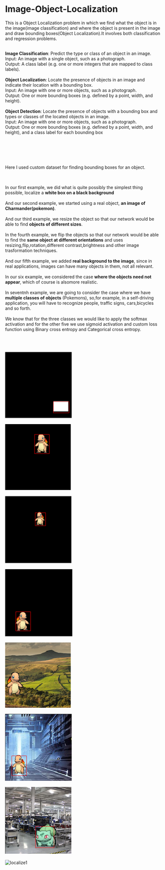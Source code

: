 # Image-Object-Localization
This is a Object Localization problem in which we find what the object is in the image(image classification) and where the object is present in the image and draw bounding boxes(Object Localization).It involves both classification and regression problems.
<br><br>

**Image Classification**: Predict the type or class of an object in an image.
<br>Input: An image with a single object, such as a photograph.
<br>Output: A class label (e.g. one or more integers that are mapped to class labels).
<br><br>**Object Localization**: Locate the presence of objects in an image and indicate their location with a bounding box.
<br>Input: An image with one or more objects, such as a photograph.
<br>Output: One or more bounding boxes (e.g. defined by a point, width, and height).
<br><br>**Object Detection**: Locate the presence of objects with a bounding box and types or classes of the located objects in an image.
<br>Input: An image with one or more objects, such as a photograph.
<br>Output: One or more bounding boxes (e.g. defined by a point, width, and height), and a class label for each bounding box

<br><br><br><br>

Here I used custom dataset for finding bounding boxes for an object.

<br><br>
In our first example, we did what is quite possibly the simplest thing possible, localize a **white box on a black background**
<br><br>
And our second example, we started using a real object, **an image of Charmander(pokemon)**.
<br><br>
And our third example, we resize the object so that our network would be able to find **objects of different sizes**.
<br><br>
In the fourth example, we flip the objects so that our network would be able to find the **same object at different orientations** and uses resizing,flip,rotation,different contrast,brightness and other image trasformation techniques.
<br><br>
And our fifth example, we added **real background to the image**, since in real applications, images can have many objects in them, not all relevant.
<br><br>
In our six example, we considered the case **where the objects need not appear**, which of course is alsomore realistic.
<br><br>
In seventnh example, we are going to consider the case where we have **multiple classes of objects** (Pokemons), so,for example, in a self-driving application, you will have to recognize people, traffic signs, cars,bicycles and so forth.
<br><br>
We know that for the three classes we would like to apply the softmax activation and for the other five we use sigmoid activation and custom loss function using Binary cross entropy and Categorical cross entropy.

<br><br><br>
![localize1](outputs/localize1.PNG)
<br><br>
![localize1](outputs/localize2.PNG)
<br><br>
![localize1](outputs/localize3.PNG)
<br><br>
![localize1](outputs/localize4.PNG)
<br><br>
![localize1](outputs/localize5.PNG)
<br><br>
![localize1](outputs/localize6.PNG)
<br><br>
![localize1](outputs/localize7.PNG)
<br><br>
![localize1](outputs/localize8.PNG)
